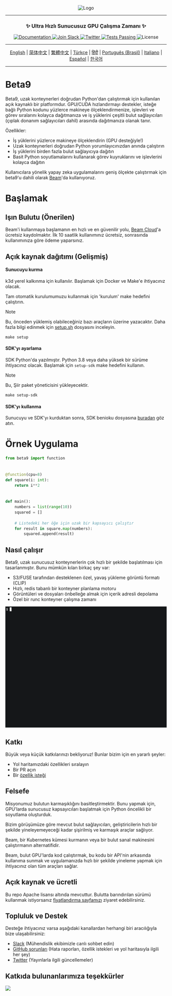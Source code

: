 <div align="center">
<p align="center">
<img alt="Logo" src="https://github.com/beam-cloud/beta9/assets/10925686/a23019e2-3a34-4efa-9ac7-033c83f528cf"/ width="20%">
</p>

---

### **✨ Ultra Hızlı Sunucusuz GPU Çalışma Zamanı ✨**

<p align="center">
  <a href="https://docs.beam.cloud">
    <img alt="Documentation" src="https://img.shields.io/badge/docs-quickstart-blue">
  </a>
  <a href="https://join.slack.com/t/beam-89x5025/shared_invite/zt-1ye1jzgg2-cGpMKuoXZJiT3oSzgPmN8g">
    <img alt="Join Slack" src="https://img.shields.io/badge/Beam-Join%20Slack-blue?logo=slack">
  </a>
    <a href="https://twitter.com/beam_cloud">
    <img alt="Twitter" src="https://img.shields.io/twitter/follow/beam_cloud.svg?style=social&logo=twitter">
  </a>
  <a href="https://github.com/beam-cloud/beta9/actions">
    <img alt="Tests Passing" src="https://github.com/beam-cloud/beta9/actions/workflows/test.yml/badge.svg">
  </a>
  <img alt="License" src="https://img.shields.io/badge/license-Apache--2.0-ff69b4"/>
</p>

---

[English](https://github.com/beam-cloud/beta9/blob/master/README.md) | [简体中文](https://github.com/beam-cloud/beta9/blob/master/docs/zh/zh_cn/README.md) | [繁體中文](https://github.com/beam-cloud/beta9/blob/master/docs/zh/zh_cw/README.md) | [Türkçe](https://github.com/beam-cloud/beta9/blob/master/docs/tr/README.md) | [हिंदी](https://github.com/beam-cloud/beta9/blob/master/docs/in/README.md) | [Português (Brasil)](https://github.com/beam-cloud/beta9/blob/master/docs/pt/README.md) | [Italiano](https://github.com/beam-cloud/beta9/blob/master/docs/it/README.md) | [Español](https://github.com/beam-cloud/beta9/blob/master/docs/es/README.md) | [한국어](https://github.com/beam-cloud/beta9/blob/master/docs/kr/README.md)

---

</div>

# Beta9

Beta9, uzak konteynerleri doğrudan Python'dan çalıştırmak için kullanılan açık kaynaklı bir platformdur. GPU/CUDA hızlandırmayı destekler, isteğe bağlı Python kodunu yüzlerce makineye ölçeklendirmenize, işlevleri ve görev sıralarını kolayca dağıtmanıza ve iş yüklerini çeşitli bulut sağlayıcıları (çıplak donanım sağlayıcıları dahil) arasında dağıtmanıza olanak tanır.

Özellikler:

- İş yüklerini yüzlerce makineye ölçeklendirin (GPU desteğiyle!)
- Uzak konteynerleri doğrudan Python yorumlayıcınızdan anında çalıştırın
- İş yüklerini birden fazla bulut sağlayıcıya dağıtın
- Basit Python soyutlamalarını kullanarak görev kuyruklarını ve işlevlerini kolayca dağıtın

Kullanıcılara yönelik yapay zeka uygulamalarını geniş ölçekte çalıştırmak için beta9'u dahili olarak [Beam](https://beam.cloud)'da kullanıyoruz.

# Başlamak

## Işın Bulutu (Önerilen)

Beam'i kullanmaya başlamanın en hızlı ve en güvenilir yolu, [Beam Cloud](https://beam.cloud)'a ücretsiz kaydolmaktır. İlk 10 saatlik kullanımınız ücretsiz, sonrasında kullanımınıza göre ödeme yaparsınız.

## Açık kaynak dağıtımı (Gelişmiş)

#### Sunucuyu kurma

k3d yerel kalkınma için kullanılır. Başlamak için Docker ve Make'e ihtiyacınız olacak.

Tam otomatik kurulumumuzu kullanmak için 'kurulum' make hedefini çalıştırın.

> [!NOTE]
> Bu, önceden yüklemiş olabileceğiniz bazı araçların üzerine yazacaktır. Daha fazla bilgi edinmek için [setup.sh](bin/setup.sh) dosyasını inceleyin.

```
make setup
```

#### SDK'yı ayarlama

SDK Python'da yazılmıştır. Python 3.8 veya daha yüksek bir sürüme ihtiyacınız olacak. Başlamak için `setup-sdk` make hedefini kullanın.

> [!NOTE]
> Bu, Şiir paket yöneticisini yükleyecektir.

```
make setup-sdk
```

#### SDK'yı kullanma

Sunucuyu ve SDK'yı kurduktan sonra, SDK benioku dosyasına [buradan](sdk/README.md) göz atın.

# Örnek Uygulama

```python
from beta9 import function


@function(cpu=8)
def square(i: int):
    return i**2


def main():
    numbers = list(range(10))
    squared = []

    # Listedeki her öğe için uzak bir kapsayıcı çalıştır
    for result in square.map(numbers):
        squared.append(result)
```

## Nasıl çalışır

Beta9, uzak sunucusuz konteynerlerin çok hızlı bir şekilde başlatılması için tasarlanmıştır. Bunu mümkün kılan birkaç şey var:

- S3/FUSE tarafından desteklenen özel, yavaş yükleme görüntü formatı (CLIP)
- Hızlı, redis tabanlı bir konteyner planlama motoru
- Görüntüleri ve dosyaları önbelleğe almak için içerik adresli depolama
- Özel bir runc konteyner çalışma zamanı

![demo gif](sdk/docs/demo.gif)

## Katkı

Büyük veya küçük katkılarınızı bekliyoruz! Bunlar bizim için en yararlı şeyler:

- Yol haritamızdaki özellikleri sıralayın
- Bir PR açın
- Bir [özellik isteği](https://github.com/beam-cloud/beta9/issues/new?signees=&labels=&projects=&template=feature-request.md&title=)

## Felsefe

Misyonumuz bulutun karmaşıklığını basitleştirmektir. Bunu yapmak için, GPU'larda sunucusuz kapsayıcıları başlatmak için Python öncelikli bir soyutlama oluşturduk.

Bizim görüşümüze göre mevcut bulut sağlayıcıları, geliştiricilerin hızlı bir şekilde yineleyemeyeceği kadar şişirilmiş ve karmaşık araçlar sağlıyor.

Beam, bir Kubernetes kümesi kurmanın veya bir bulut sanal makinesini çalıştırmanın alternatifidir.

Beam, bulut GPU'larda kod çalıştırmak, bu kodu bir API'nin arkasında kullanıma sunmak ve uygulamanızda hızlı bir şekilde yineleme yapmak için ihtiyacınız olan tüm araçları sağlar.

## Açık kaynak ve ücretli

Bu repo Apache lisansı altında mevcuttur. Bulutta barındırılan sürümü kullanmak istiyorsanız [fiyatlandırma sayfamızı](https://beam.cloud/pricing) ziyaret edebilirsiniz.

## Topluluk ve Destek

Desteğe ihtiyacınız varsa aşağıdaki kanallardan herhangi biri aracılığıyla bize ulaşabilirsiniz:

- [Slack](https://join.slack.com/t/beam-cloud/shared_invite/zt-2f16bwiiq-oP8weCLWNrf_9lJZIDf0Fg) \(Mühendislik ekibimizle canlı sohbet edin\)
- [GitHub sorunları](https://github.com/beam-cloud/issues) \(Hata raporları, özellik istekleri ve yol haritasıyla ilgili her şey)
- [Twitter](https://twitter.com/beam_cloud) \(Yayınlarla ilgili güncellemeler)

## Katkıda bulunanlarımıza teşekkürler

<a href="https://github.com/slai-labs/get-beam/graphs/contributors">
   <img src="https://contrib.rocks/image?repo=slai-labs/get-beam" />
</a>
